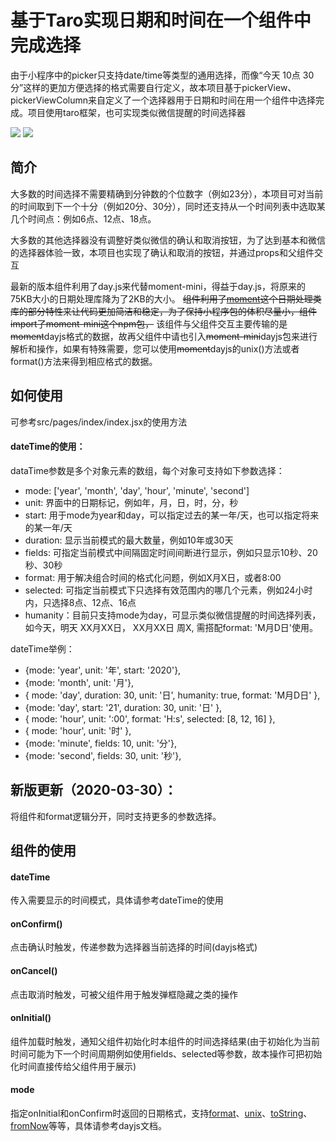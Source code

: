 # 基于Taro实现日期和时间在一个组件中完成选择

由于小程序中的picker只支持date/time等类型的通用选择，而像“今天 10点 30分”这样的更加方便选择的格式需要自行定义，故本项目基于pickerView、pickerViewColumn来自定义了一个选择器用于日期和时间在用一个组件中选择完成。项目使用taro框架，也可实现类似微信提醒的时间选择器

<img src="https://user-images.githubusercontent.com/2065312/77916205-4a60b200-72cb-11ea-91ed-cc7eccacfaf9.jpg">
<img src="https://user-images.githubusercontent.com/2065312/77916216-4df43900-72cb-11ea-8389-c0cf842a4abd.png" />

## 简介

大多数的时间选择不需要精确到分钟数的个位数字（例如23分），本项目可对当前的时间取到下一个十分（例如20分、30分），同时还支持从一个时间列表中选取某几个时间点：例如6点、12点、18点。

大多数的其他选择器没有调整好类似微信的确认和取消按钮，为了达到基本和微信的选择器体验一致，本项目也实现了确认和取消的按钮，并通过props和父组件交互

最新的版本组件利用了day.js来代替moment-mini，得益于day.js，将原来的75KB大小的日期处理库降为了2KB的大小。
~~组件利用了[moment](http://momentjs.cn/)这个日期处理类库的部分特性来让代码更加简洁和稳定，为了保持小程序包的体积尽量小，组件import了moment-mini这个npm包，~~
该组件与父组件交互主要传输的是~~moment~~dayjs格式的数据，故再父组件中请也引入~~moment-mini~~dayjs包来进行解析和操作，如果有特殊需要，您可以使用~~moment~~dayjs的unix()方法或者format()方法来得到相应格式的数据。

## 如何使用
可参考src/pages/index/index.jsx的使用方法

#### dateTime的使用：
dataTime参数是多个对象元素的数组，每个对象可支持如下参数选择：
* mode: ['year', 'month', 'day', 'hour', 'minute', 'second']
* unit: 界面中的日期标记，例如年，月，日，时，分，秒
* start: 用于mode为year和day，可以指定过去的某一年/天，也可以指定将来的某一年/天
* duration: 显示当前模式的最大数量，例如10年或30天
* fields: 可指定当前模式中间隔固定时间间断进行显示，例如只显示10秒、20秒、30秒
* format: 用于解决组合时间的格式化问题，例如X月X日，或者8:00
* selected: 可指定当前模式下只选择有效范围内的哪几个元素，例如24小时内，只选择8点、12点、16点
* humanity：目前只支持mode为day，可显示类似微信提醒的时间选择列表，如今天，明天 XX月XX日， XX月XX日 周X, 需搭配format: 'M月D日'使用。

dateTime举例：
* {mode: 'year', unit: '年', start: '2020'},
* {mode: 'month', unit: '月'},
* { mode: 'day', duration: 30, unit: '日', humanity: true, format: 'M月D日' },
* {mode: 'day', start: '21', duration: 30, unit: '日' },
* { mode: 'hour', unit: ':00', format: 'H:s', selected: [8, 12, 16] },
* { mode: 'hour', unit: '时' },
* {mode: 'minute', fields: 10, unit: '分'},
* {mode: 'second', fields: 30, unit: '秒'},

## 新版更新（2020-03-30）：
将组件和format逻辑分开，同时支持更多的参数选择。

## 组件的使用

#### dateTime

传入需要显示的时间模式，具体请参考dateTime的使用

#### onConfirm()

点击确认时触发，传递参数为选择器当前选择的时间(dayjs格式)

#### onCancel()

点击取消时触发，可被父组件用于触发弹框隐藏之类的操作

#### onInitial()

组件加载时触发，通知父组件初始化时本组件的时间选择结果(由于初始化为当前时间可能为下一个时间周期例如使用fields、selected等参数，故本操作可把初始化时间直接传给父组件用于展示)

#### mode

指定onInitial和onConfirm时返回的日期格式，支持[format](https://day.js.org/docs/zh-CN/display/format)、[unix](https://day.js.org/docs/zh-CN/display/unix-timestamp)、[toString](https://day.js.org/docs/zh-CN/display/as-string)、[fromNow](https://day.js.org/docs/zh-CN/display/from-now)等等，具体请参考dayjs文档。